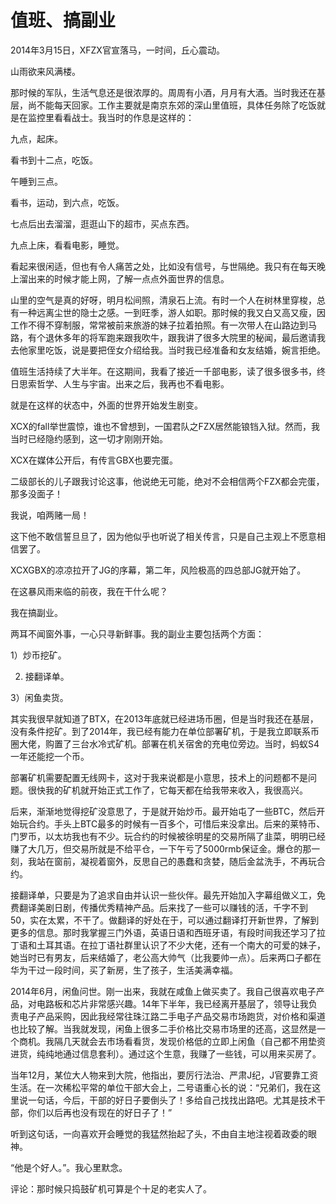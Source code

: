 # 值班、搞副业

2014年3月15日，XFZX官宣落马，一时间，丘心震动。

山雨欲来风满楼。

那时候的军队，生活气息还是很浓厚的。周周有小酒，月月有大酒。当时我还在基层，尚不能每天回家。工作主要就是南京东郊的深山里值班，具体任务除了吃饭就是在监控里看看战士。我当时的作息是这样的：

九点，起床。

看书到十二点，吃饭。

午睡到三点。

看书，运动，到六点，吃饭。

七点后出去溜溜，逛逛山下的超市，买点东西。

九点上床，看看电影，睡觉。

看起来很闲适，但也有令人痛苦之处，比如没有信号，与世隔绝。我只有在每天晚上溜出来的时候才能上网，了解一点点外面世界的信息。

山里的空气是真的好呀，明月松间照，清泉石上流。有时一个人在树林里穿梭，总有一种远离尘世的隐士之感。一到旺季，游人如职。那时候的我又白又高又瘦，因工作不得不穿制服，常常被前来旅游的妹子拉着拍照。有一次带人在山路边到马路，有个退休多年的将军跑来跟我吹牛，跟我讲了很多大院里的秘闻，最后邀请我去他家里吃饭，说是要把侄女介绍给我。当时我已经准备和女友结婚，婉言拒绝。

值班生活持续了大半年。在这期间，我看了接近一千部电影，读了很多很多书，终日思索哲学、人生与宇宙。出来之后，我再也不看电影。

就是在这样的状态中，外面的世界开始发生剧变。

XCX的fall举世震惊，谁也不曾想到，一国君队之FZX居然能锒铛入狱。然而，我当时已经隐约感到，这一切才刚刚开始。

XCX在媒体公开后，有传言GBX也要完蛋。

二级部长的儿子跟我讨论这事，他说绝无可能，绝对不会相信两个FZX都会完蛋，那多没面子！

我说，咱两赌一局！

这下他不敢信誓旦旦了，因为他似乎也听说了相关传言，只是自己主观上不愿意相信罢了。

XCXGBX的凉凉拉开了JG的序幕，第二年，风险极高的四总部JG就开始了。

在这暴风雨来临的前夜，我在干什么呢？

我在搞副业。

两耳不闻窗外事，一心只寻新鲜事。我的副业主要包括两个方面：

1）炒币挖矿。

2) 接翻译单。

3）闲鱼卖货。

其实我很早就知道了BTX，在2013年底就已经进场币圈，但是当时我还在基层，没有条件挖矿。到了2014年，我已经有能力在单位部署矿机，于是我立即联系币圈大佬，购置了三台水冷式矿机。部署在机关宿舍的充电位旁边。当时，蚂蚁S4一年还能挖一个币。

部署矿机需要配置无线网卡，这对于我来说都是小意思，技术上的问题都不是问题。很快我的矿机就开始正式工作了，它每天都在给我带来收入，我很高兴。

后来，渐渐地觉得挖矿没意思了，于是就开始炒币。最开始屯了一些BTC，然后开始玩合约。手头上BTC最多的时候有一百多个，可惜后来没拿出。后来的莱特币、门罗币，以太坊我也有不少。玩合约的时候被徐明星的交易所隔了韭菜，明明已经赚了大几万，但交易所就是不给平仓，一下午亏了5000rmb保证金。爆仓的那一刻，我站在窗前，凝视着窗外，反思自己的愚蠢和贪婪，随后金盆洗手，不再玩合约。

接翻译单，只要是为了追求自由并认识一些伙伴。最先开始加入字幕组做义工，免费翻译美剧日剧，传播优秀精神产品。后来找了一些可以赚钱的活，千字不到50，实在太累，不干了。做翻译的好处在于，可以通过翻译打开新世界，了解到更多的信息。那时我掌握三门外语，英语日语和西班牙语，有段时间我还学习了拉丁语和土耳其语。在拉丁语社群里认识了不少大佬，还有一个南大的可爱的妹子，她当时已有男友，后来结婚了，老公高大帅气（比我要帅一点）。后来两口子都在华为干过一段时间，买了新房，生了孩子，生活美满幸福。

2014年6月，闲鱼问世。刚一出来，我就在咸鱼上做买卖了。我自己很喜欢电子产品，对电路板和芯片非常感兴趣。14年下半年，我已经离开基层了，领导让我负责电子产品采购，因此我经常往珠江路二手电子产品交易市场跑货，对价格和渠道也比较了解。当我就发现，闲鱼上很多二手价格比交易市场里的还高，这显然是一个商机。我隔几天就会去市场看看货，发现价格低的立即上闲鱼（自己都不用垫资进货，纯纯地通过信息套利）。通过这个生意，我赚了一些钱，可以用来买房了。

当年12月，某位大人物来到大院，他指出，要厉行法治、严肃J纪，J官要靠工资生活。在一次稀松平常的单位干部大会上，二号语重心长的说：“兄弟们，我在这里说一句话，今后，干部的好日子要倒头了！多给自己找找出路吧。尤其是技术干部，你们以后再也没有现在的好日子了！”

听到这句话，一向喜欢开会睡觉的我猛然抬起了头，不由自主地注视着政委的眼神。

“他是个好人。”。我心里默念。

评论：那时候只捣鼓矿机可算是个十足的老实人了。